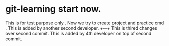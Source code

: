 # git-learning start now.
This is for test purpose only .
Now we try to create project and practice cmd .
This is added by another second developer.
+--+
This is thired changes over second commit.
This is added by 4th developer on top of second commit.

